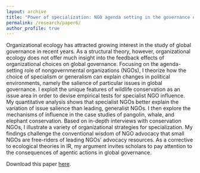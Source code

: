 ```yaml
---
layout: archive
title: "Power of specialization: NGO agenda setting in the governance of biodiversity and wildlife"
permalink: /research/paper6/
author_profile: true
---
```


Organizational ecology has attracted growing interest in the study of global governance in recent years. As a structural theory, however, organizational ecology does not offer much insight into the feedback effects of organizational choices on global governance. Focusing on the agenda-setting role of nongovernmental organizations (NGOs), I theorize how the choice of specialism or generalism can explain changes in political environments, namely the salience of particular issues in global governance.  I exploit the unique features of wildlife conservation as an issue area in order to devise empirical tests for specialist NGO influence. My quantitative analysis shows that specialist NGOs better explain the variation of issue salience than leading, generalist NGOs. I then explore the mechanisms of influence in the case studies of pangolin, whale, and elephant conservation. Based on in-depth interviews with conservation NGOs, I illustrate a variety of organizational strategies for specialization. My findings challenge the conventional wisdom of NGO advocacy that small NGOs are free-riders of leading NGOs' advocacy resources. As a corrective to ecological theories in IR, my argument invites scholars to pay attention to the consequences of agentic actions in global governance.

Download this paper [here](http://takumishibaike.github.io/files/shibaike_ecology.pdf).